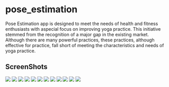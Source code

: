 # pose_estimation

Pose Estimation app is designed to meet the needs of health and fitness enthusiasts with aspecial focus on improving yoga practice. This initiative stemmed from the recognition of a major gap in the existing market. Although there are many powerful practices, these practices, although effective for practice, fall short of meeting the characteristics and needs of yoga practice.

## ScreenShots
![](https://github.com/Hassan6987/pose_estimation/blob/master/images/SS%20with%20Transparent%20Background/Untitled_design__3_-removebg-preview.png)
![](https://github.com/Hassan6987/pose_estimation/blob/master/images/SS%20with%20Transparent%20Background/Untitled_design__4_-removebg-preview.png)
![](https://github.com/Hassan6987/pose_estimation/blob/master/images/SS%20with%20Transparent%20Background/Untitled_design__5_-removebg-preview.png)
![](https://github.com/Hassan6987/pose_estimation/blob/master/images/SS%20with%20Transparent%20Background/Untitled_design__6_-removebg-preview.png)
![](https://github.com/Hassan6987/pose_estimation/blob/master/images/SS%20with%20Transparent%20Background/Untitled_design__7_-removebg-preview.png)
![](https://github.com/Hassan6987/pose_estimation/blob/master/images/SS%20with%20Transparent%20Background/Untitled_design__8_-removebg-preview.png)
![](https://github.com/Hassan6987/pose_estimation/blob/master/images/SS%20with%20Transparent%20Background/Untitled_design__9_-removebg-preview.png)
![](https://github.com/Hassan6987/pose_estimation/blob/master/images/SS%20with%20Transparent%20Background/Untitled_design__10_-removebg-preview.png)
![](https://github.com/Hassan6987/pose_estimation/blob/master/images/SS%20with%20Transparent%20Background/Untitled_design__11_-removebg-preview.png)
![](https://github.com/Hassan6987/pose_estimation/blob/master/images/SS%20with%20Transparent%20Background/Untitled_design__12_-removebg-preview.png)
![](https://github.com/Hassan6987/pose_estimation/blob/master/images/SS%20with%20Transparent%20Background/Untitled_design__13_-removebg-preview.png)
![](https://github.com/Hassan6987/pose_estimation/blob/master/images/SS%20with%20Transparent%20Background/Untitled_design__14_-removebg-preview.png)
